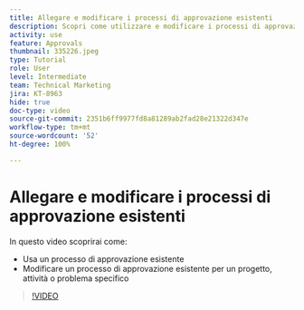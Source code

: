 ```yaml
---
title: Allegare e modificare i processi di approvazione esistenti
description: Scopri come utilizzare e modificare i processi di approvazione esistenti per progetti, attività o problemi in  [!DNL  Workfront].
activity: use
feature: Approvals
thumbnail: 335226.jpeg
type: Tutorial
role: User
level: Intermediate
team: Technical Marketing
jira: KT-8963
hide: true
doc-type: video
source-git-commit: 2351b6ff9977fd8a81289ab2fad28e21322d347e
workflow-type: tm+mt
source-wordcount: '52'
ht-degree: 100%

---
```


# Allegare e modificare i processi di approvazione esistenti

In questo video scoprirai come:

* Usa un processo di approvazione esistente
* Modificare un processo di approvazione esistente per un progetto, attività o problema specifico

>[!VIDEO](https://video.tv.adobe.com/v/335226/?quality=12&learn=on)

<!---
learn more URLS
--->
